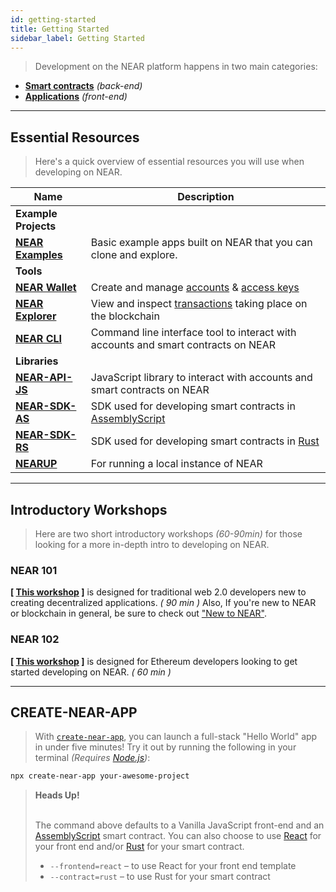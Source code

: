 ```yaml
---
id: getting-started
title: Getting Started
sidebar_label: Getting Started
---
```


> Development on the NEAR platform happens in two main categories:

- **[Smart contracts](/docs/develop/contracts/overview)** _(back-end)_
- **[Applications](/docs/develop/front-end/near-api-js)** _(front-end)_

---

## Essential Resources

> Here's a quick overview of essential resources you will use when developing on NEAR.

| Name                                                   | Description                                                                                              |
| ------------------------------------------------------ | -------------------------------------------------------------------------------------------------------- |
| **Example Projects**                                   |                                                                                                          |
| **[NEAR Examples](https://near.dev)**                  | Basic example apps built on NEAR that you can clone and explore.                                         |
| **Tools**                                              |                                                                                                          |
| **[NEAR Wallet](/docs/tools/near-wallet)**             | Create and manage [accounts](/docs/concepts/account) & [access keys](/docs/concepts/account#access-keys) |
| **[NEAR Explorer](/docs/tools/near-explorer)**         | View and inspect [transactions](/docs/concepts/transaction) taking place on the blockchain               |
| **[NEAR CLI](/docs/tools/near-cli)**                   | Command line interface tool to interact with accounts and smart contracts on NEAR                        |
| **Libraries**                                          |                                                                                                          |
| **[NEAR-API-JS](/docs/api/javascript-library)**        | JavaScript library to interact with accounts and smart contracts on NEAR                                 |
| **[NEAR-SDK-AS](https://github.com/near/near-sdk-as)** | SDK used for developing smart contracts in [AssemblyScript](https://www.assemblyscript.org/)             |
| **[NEAR-SDK-RS](https://github.com/near/near-sdk-rs)** | SDK used for developing smart contracts in [Rust](https://www.rust-lang.org/)                            |
| **[NEARUP](https://github.com/near/nearup)**           | For running a local instance of NEAR                                                                     |

---

## Introductory Workshops

> Here are two short introductory workshops _(60-90min)_ for those looking for a more in-depth intro to developing on NEAR.

### NEAR 101

**[ [This workshop](https://bit.ly/near-101) ]** is designed for traditional web 2.0 developers new to creating decentralized applications. _( 90 min )_ Also, If you're new to NEAR or blockchain in general, be sure to check out ["New to NEAR"](/docs/concepts/new-to-near).

### NEAR 102

**[ [This workshop](https://bit.ly/near-102) ]** is designed for Ethereum developers looking to get started developing on NEAR. _( 60 min )_

---

## CREATE-NEAR-APP

> With [`create-near-app`](https://github.com/near/create-near-app), you can launch a full-stack "Hello World" app in under five minutes! Try it out by running the following in your terminal _(Requires [Node.js](https://nodejs.org/en/))_:

```bash
npx create-near-app your-awesome-project
```

<blockquote class="warning">
<strong>Heads Up!</strong><br /><br />

The command above defaults to a Vanilla JavaScript front-end and an [AssemblyScript](https://www.assemblyscript.org/) smart contract. You can also choose to use [React](https://reactjs.org/) for your front end and/or [Rust](https://www.rust-lang.org/) for your smart contract.

- `--frontend=react` – to use React for your front end template
- `--contract=rust` – to use Rust for your smart contract

</blockquote>
